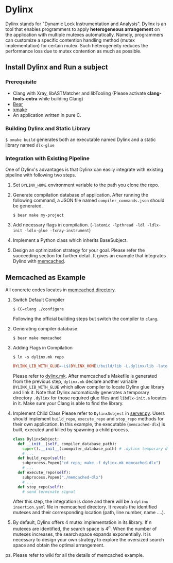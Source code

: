 # Dylinx

Dylinx stands for "Dynamic Lock Instrumentation and Analysis". Dylinx is an tool that enables programmers to apply **heterogeneous arrangement** on the application with multiple mutexes automatically. Namely, programmers can customize a specific contention handling method (mutex implementation) for certain mutex. Such heterogeneity reduces the performance loss due to mutex contention as much as possible.

## Install Dylinx and Run a subject
### Prerequisite
* Clang with Xray, libASTMatcher and libTooling (Please activate **clang-tools-extra** while building Clang)
* [Bear](https://github.com/rizsotto/Bear)
* [xmake](https://github.com/xmake-io/xmake)
* An application written in pure C.
### Building Dylinx and Static Library
`$ xmake build` generates both an executable named Dylinx and a static library named `dlx-glue`
### Integration with Existing Pipeline
One of Dylinx's advantages is that Dylinx can easily integrate with existing pipeline with following two steps.
1. Set `DYLINX_HOME` environment variable to the path you clone the repo.
2. Generate compilation database of application. After running the following command, a JSON file named `compiler_commands.json` should be generated.

   ```
   $ bear make my-project
   ```
   
4. Add necessary flags in compilation. (`-latomic -lpthread -ldl -ldlx-init -ldlx-glue -fxray-instrument`)
5. Implement a Python class which inherits BaseSubject.
6. Design an optimization strategy for your goal.
Please refer the succeeding section for further detail. It gives an example that integrates Dylinx with [memcached](https://github.com/memcached/memcached).

## Memcached as Example
All concrete codes locates in [memcached directory](sample/memcached).

1. Switch Default Compiler
   ```
   $ CC=clang ./configure
   ```
   Following the official building steps but switch the compiler to `clang`.

2. Generating compiler database.
   ```
   $ bear make memcached
   ```

3. Adding Flags in Compilation
   ```
   $ ln -s dylinx.mk repo 
   ```
   
   ```Makefile
   DYLINX_LIB_WITH_GLUE=-L$(DYLINX_HOME)/build/lib -L.dylinx/lib -latomic -lpthread -ldl -ldlx-init -ldlx-glue -fxray-instrument
   ```
   Please refer to [dylinx.mk](sample/memcached/dylinx.mk). After memcached's Makefile is generated from the previous step, `dylinx.mk` declare another variable `DYLINX_LIB_WITH_GLUE` which allow compiler to locate Dylinx glue library and link it. Note that Dylinx automatically generates a temporary directory `.dylinx` for those required glue files and `libdlx-init.a` locates in it. Make sure your Clang is able to find the library.

4. Implement Child Class
   Please refer to `DylinxSubject` in [server.py](sample/memcached/server.py). Users should implement `build_repo`, `execute_repo` and `stop_repo` methods for their own application. In this example, the executable (`memcached-dlx`) is built, executed and killed by spawning a child process.
   ```Python
   class DylinxSubject:
     def __init__(self, compiler_database_path):
       super().__init__(coompiler_database_path) # .dylinx temporary directory is generated after initialization
       # ...
     def build_repo(self):
       subprocess.Popen("cd repo; make -f dylinx.mk memcached-dlx")
       # ...
     def execute_repo(self):
       subprocess.Popen("./memcached-dlx")
       # ...
     def stop_repo(self):
       # send terminate signal
   ```
   After this step, the integration is done and there will be a `dylinx-insertion.yaml` file in memcached directory. It reveals the identified mutexes and their corresponding location (path, line number, name ....).

5. By default, Dylinx offers 4 mutex implementation in its library. If n mutexes are identified, the search space is $4^n$. When the number of mutexes increases, the search space expands exponentially. It is necessary to design your own strategy to explore the oversized search space and obtain the optimal arrangement.

ps. Please refer to wiki for all the details of memcached example.
